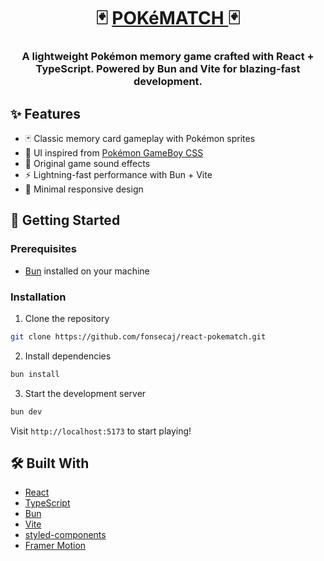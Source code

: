 <h1 align="center">
  🃏 <a href="https://react-pokematch.netlify.app/">POKéMATCH </a> 🃏
</h1>
<h3 align="center">
  A lightweight Pokémon memory game crafted with React + TypeScript. Powered by Bun and Vite for blazing-fast development.
</h3>

## ✨ Features

- 🃏 Classic memory card gameplay with Pokémon sprites
- 👾 UI inspired from [Pokémon GameBoy CSS](https://github.com/luttje/css-pokemon-gameboy)
- 🎵 Original game sound effects
- ⚡️ Lightning-fast performance with Bun + Vite
- 📱 Minimal responsive design

## 🚀 Getting Started

### Prerequisites

- [Bun](https://bun.sh/) installed on your machine

### Installation

1. Clone the repository
```bash
git clone https://github.com/fonsecaj/react-pokematch.git
```

2. Install dependencies
```bash
bun install
```

3. Start the development server
```bash
bun dev
```

Visit `http://localhost:5173` to start playing!

## 🛠️ Built With

- [React](https://reactjs.org/)
- [TypeScript](https://www.typescriptlang.org/)
- [Bun](https://bun.sh/)
- [Vite](https://vitejs.dev/)
- [styled-components](https://styled-components.com/)
- [Framer Motion](https://www.framer.com/motion/)